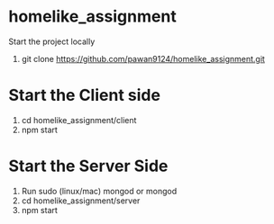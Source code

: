 # homelike_assignment
Start the project locally

1. git clone https://github.com/pawan9124/homelike_assignment.git

Start the Client side
========================
1. cd homelike_assignment/client
2. npm start

Start the Server Side
========================

1. Run sudo (linux/mac) mongod or mongod 
2. cd homelike_assignment/server
3. npm start
